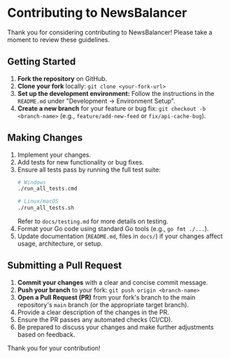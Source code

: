 # Contributing to NewsBalancer

Thank you for considering contributing to NewsBalancer! Please take a moment to review these guidelines.

## Getting Started

1.  **Fork the repository** on GitHub.
2.  **Clone your fork** locally: `git clone <your-fork-url>`
3.  **Set up the development environment:** Follow the instructions in the `README.md` under "Development -> Environment Setup".
4.  **Create a new branch** for your feature or bug fix: `git checkout -b <branch-name>` (e.g., `feature/add-new-feed` or `fix/api-cache-bug`).

## Making Changes

1.  Implement your changes.
2.  Add tests for new functionality or bug fixes.
3.  Ensure all tests pass by running the full test suite:
    ```bash
    # Windows
    ./run_all_tests.cmd

    # Linux/macOS
    ./run_all_tests.sh
    ```
    Refer to `docs/testing.md` for more details on testing.
4.  Format your Go code using standard Go tools (e.g., `go fmt ./...`).
5.  Update documentation (`README.md`, files in `docs/`) if your changes affect usage, architecture, or setup.

## Submitting a Pull Request

1.  **Commit your changes** with a clear and concise commit message.
2.  **Push your branch** to your fork: `git push origin <branch-name>`
3.  **Open a Pull Request (PR)** from your fork's branch to the main repository's `main` branch (or the appropriate target branch).
4.  Provide a clear description of the changes in the PR.
5.  Ensure the PR passes any automated checks (CI/CD).
6.  Be prepared to discuss your changes and make further adjustments based on feedback.

Thank you for your contribution! 